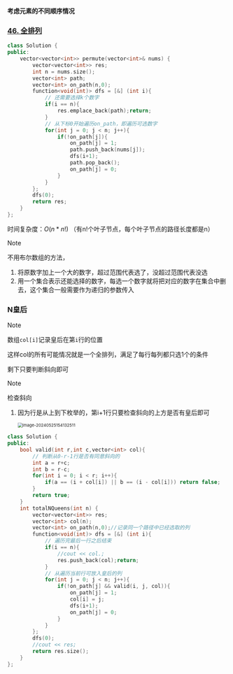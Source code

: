 **考虑元素的不同顺序情况**

### [46. 全排列](https://leetcode.cn/problems/permutations/)


```c++
class Solution {
public:
    vector<vector<int>> permute(vector<int>& nums) {
        vector<vector<int>> res;
        int n = nums.size();
        vector<int> path;
        vector<int> on_path(n,0);
        function<void(int)> dfs = [&] (int i){
          	// 还需要选择k个数字
            if(i == n){
                res.emplace_back(path);return;
            }
            // 从下标0开始遍历on_path，即遍历可选数字
            for(int j = 0; j < n; j++){
                if(!on_path[j]){
                    on_path[j] = 1;
                    path.push_back(nums[j]);
                    dfs(i+1);
                    path.pop_back();
                    on_path[j] = 0;
                }
            }
        };
        dfs(0);
        return res;
    }
};
```

时间复杂度：$O(n*n!)$
（有n!个叶子节点，每个叶子节点的路径长度都是n）

> [!note]
>
> 不用布尔数组的方法，
>
> 1. 将原数字加上一个大的数字，超过范围代表选了，没超过范围代表没选
> 2. 用一个集合表示还能选择的数字，每选一个数字就将把对应的数字在集合中删去，这个集合一般需要作为递归的参数传入
>
> 







### N皇后

> [!note]
>
> 数组`col[i]`记录皇后在第`i`行的位置
>
> 这样col的所有可能情况就是一个全排列，满足了每行每列都只选1个的条件
>
> 剩下只要判断斜向即可



> [!note]
>
> 检查斜向
>
> 1. 因为行是从上到下枚举的，第i+1行只要检查斜向的上方是否有皇后即可
>
>     <img src="./images/image-20240525154132511.png" alt="image-20240525154132511" style="zoom:67%;" />

```c++
class Solution {
public:
    bool valid(int r,int c,vector<int> col){
        // 判断从0-r-1行是否有同意斜向的
        int a = r+c;
        int b = r-c;
        for(int i = 0; i < r; i++){
            if(a == (i + col[i]) || b == (i - col[i])) return false;
        }
        return true;
    }
    int totalNQueens(int n) {
        vector<vector<int>> res;
        vector<int> col(n);
        vector<int> on_path(n,0);//记录同一个路径中已经选取的列
        function<void(int)> dfs = [&] (int i){
          	// 遍历完最后一行之后结束
            if(i == n){
                //cout << col.;
                res.push_back(col);return;
            }
            // 从遍历当前行可放入皇后的列
            for(int j = 0; j < n; j++){
                if(!on_path[j] && valid(i, j, col)){
                    on_path[j] = 1;
                    col[i] = j;
                    dfs(i+1);
                    on_path[j] = 0;
                }
            }
        };
        dfs(0);
        //cout << res;
        return res.size();
    }
};
```

